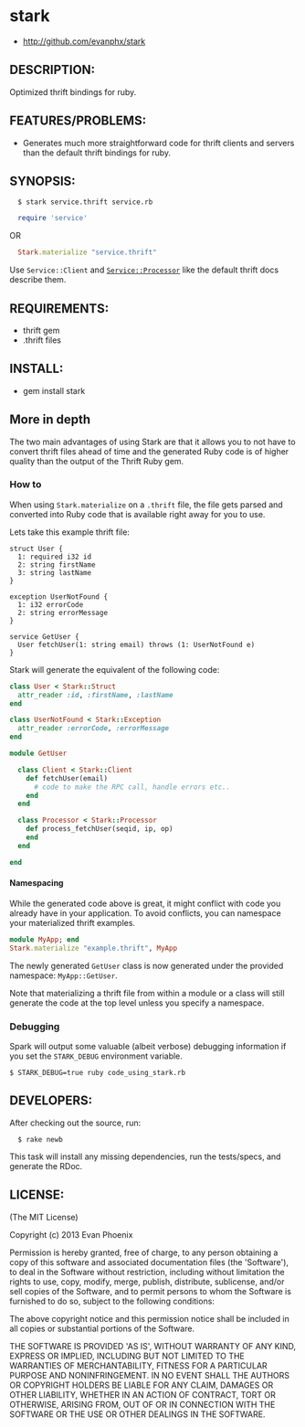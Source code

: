 # stark

* http://github.com/evanphx/stark

## DESCRIPTION:

Optimized thrift bindings for ruby.

## FEATURES/PROBLEMS:

* Generates much more straightforward code for thrift clients and servers
  than the default thrift bindings for ruby.

## SYNOPSIS:

```
  $ stark service.thrift service.rb
```

```ruby
  require 'service'
```

  OR

```ruby
  Stark.materialize "service.thrift"
```

  Use `Service::Client` and
[`Service::Processor`](http://thrift.apache.org/docs/concepts/) like the default thrift
  docs describe them.

## REQUIREMENTS:

* thrift gem
* .thrift files

## INSTALL:

* gem install stark


## More in depth

The two main advantages of using Stark are that it allows you to not
have to convert thrift files ahead of time and the generated Ruby code is of
higher quality than the output of the Thrift Ruby gem.

### How to

When using `Stark.materialize` on a `.thrift` file, the file gets parsed
and converted into Ruby code that is available right away for you to
use.

Lets take this example thrift file:

```
struct User {
  1: required i32 id
  2: string firstName
  3: string lastName
}

exception UserNotFound {
  1: i32 errorCode
  2: string errorMessage
}

service GetUser {
  User fetchUser(1: string email) throws (1: UserNotFound e)
}
```

Stark will generate the equivalent of the following code:

```ruby
class User < Stark::Struct
  attr_reader :id, :firstName, :lastName
end

class UserNotFound < Stark::Exception
  attr_reader :errorCode, :errorMessage
end

module GetUser

  class Client < Stark::Client
    def fetchUser(email)
      # code to make the RPC call, handle errors etc..
    end
  end

  class Processor < Stark::Processor
    def process_fetchUser(seqid, ip, op)
    end
  end

end
```

#### Namespacing

While the generated code above is great, it might conflict with code you
already have in your application. To avoid conflicts, you can namespace
your materialized thrift examples.

```ruby
module MyApp; end
Stark.materialize "example.thrift", MyApp
```

The newly generated `GetUser` class is now generated under the provided
namespace: `MyApp::GetUser`.

Note that materializing a thrift file from within a module or a class
will still generate the code at the top level unless you specify a 
namespace.


### Debugging

Spark will output some valuable (albeit verbose) debugging information
if you set the `STARK_DEBUG` environment variable.

```
$ STARK_DEBUG=true ruby code_using_stark.rb
``` 

## DEVELOPERS:

After checking out the source, run:

```
  $ rake newb
```

This task will install any missing dependencies, run the tests/specs,
and generate the RDoc.

## LICENSE:

(The MIT License)

Copyright (c) 2013 Evan Phoenix

Permission is hereby granted, free of charge, to any person obtaining
a copy of this software and associated documentation files (the
'Software'), to deal in the Software without restriction, including
without limitation the rights to use, copy, modify, merge, publish,
distribute, sublicense, and/or sell copies of the Software, and to
permit persons to whom the Software is furnished to do so, subject to
the following conditions:

The above copyright notice and this permission notice shall be
included in all copies or substantial portions of the Software.

THE SOFTWARE IS PROVIDED 'AS IS', WITHOUT WARRANTY OF ANY KIND,
EXPRESS OR IMPLIED, INCLUDING BUT NOT LIMITED TO THE WARRANTIES OF
MERCHANTABILITY, FITNESS FOR A PARTICULAR PURPOSE AND NONINFRINGEMENT.
IN NO EVENT SHALL THE AUTHORS OR COPYRIGHT HOLDERS BE LIABLE FOR ANY
CLAIM, DAMAGES OR OTHER LIABILITY, WHETHER IN AN ACTION OF CONTRACT,
TORT OR OTHERWISE, ARISING FROM, OUT OF OR IN CONNECTION WITH THE
SOFTWARE OR THE USE OR OTHER DEALINGS IN THE SOFTWARE.
